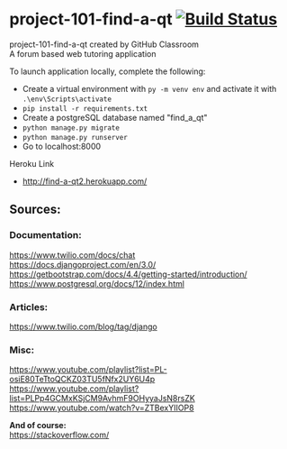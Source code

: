 # project-101-find-a-qt [![Build Status](https://travis-ci.com/uva-cs3240-s20/project-101-find-a-qt.svg?token=u7XZTQtzmqfd5ok7qohJ&branch=master)](https://travis-ci.com/uva-cs3240-s20/project-101-find-a-qt)
project-101-find-a-qt created by GitHub Classroom  
A forum based web tutoring application  

To launch application locally, complete the following:
- Create a virtual environment with `py -m venv env` and activate it with `.\env\Scripts\activate`     
- `pip install -r requirements.txt`
- Create a postgreSQL database named "find_a_qt"
- `python manage.py migrate`
- `python manage.py runserver`
- Go to localhost:8000

Heroku Link
- http://find-a-qt2.herokuapp.com/
## Sources:  
### Documentation:   
https://www.twilio.com/docs/chat  
https://docs.djangoproject.com/en/3.0/   
https://getbootstrap.com/docs/4.4/getting-started/introduction/  
https://www.postgresql.org/docs/12/index.html

### Articles:  
https://www.twilio.com/blog/tag/django

### Misc:  
https://www.youtube.com/playlist?list=PL-osiE80TeTtoQCKZ03TU5fNfx2UY6U4p  
https://www.youtube.com/playlist?list=PLPp4GCMxKSjCM9AvhmF9OHyyaJsN8rsZK  
https://www.youtube.com/watch?v=ZTBexYIIOP8  

**And of course:**  
https://stackoverflow.com/  
